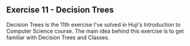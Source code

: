 ## Exercise 11 - Decision Trees
Decision Trees is the 11th exercise I've solved in Huji's Introduction to Computer Science course.
The main idea behind this exercise is to get familiar with Decision Trees and Classes.
